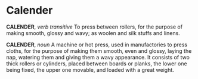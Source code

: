 # Calender

**CALENDER**, _verb transitive_ To press between rollers, for the purpose of making smooth, glossy and wavy; as woolen and silk stuffs and linens.

**CALENDER**, _noun_ A machine or hot press, used in manufactories to press cloths, for the purpose of making them smooth, even and glossy, laying the nap, watering them and giving them a wavy appearance. It consists of two thick rollers or cylinders, placed between boards or planks, the lower one being fixed, the upper one movable, and loaded with a great weight.